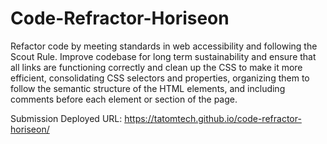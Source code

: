 # Code-Refractor-Horiseon
Refactor code by meeting standards in web accessibility and following the Scout Rule. Improve codebase for long term sustainability and ensure that all links are functioning correctly and clean up the CSS to make it more efficient, consolidating CSS selectors and properties, organizing them to follow the semantic structure of the HTML elements, and including comments before each element or section of the page.

Submission
Deployed URL:  https://tatomtech.github.io/code-refractor-horiseon/

